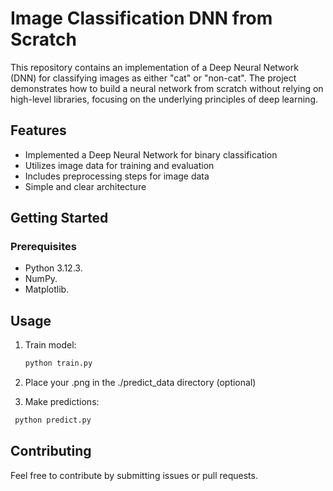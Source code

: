 # Image Classification DNN from Scratch

This repository contains an implementation of a Deep Neural Network (DNN) for classifying images as either "cat" or "non-cat". The project demonstrates how to build a neural network from scratch without relying on high-level libraries, focusing on the underlying principles of deep learning.

## Features

- Implemented a Deep Neural Network for binary classification
- Utilizes image data for training and evaluation
- Includes preprocessing steps for image data
- Simple and clear architecture

## Getting Started

### Prerequisites

- Python 3.12.3.
- NumPy.
- Matplotlib.

## Usage

1. Train model:
   ```bash
   python train.py
   ```
   
2. Place your .png in the ./predict_data directory (optional)

3. Make predictions:
  ```bash
   python predict.py
   ```

## Contributing

Feel free to contribute by submitting issues or pull requests.
